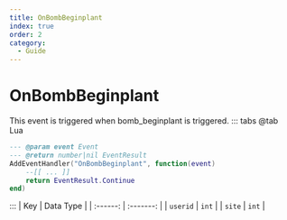 ```yaml
---
title: OnBombBeginplant
index: true
order: 2
category:
  - Guide
---
```


# OnBombBeginplant
This event is triggered when bomb_beginplant is triggered.
::: tabs
@tab Lua
```lua
--- @param event Event
--- @return number|nil EventResult
AddEventHandler("OnBombBeginplant", function(event)
    --[[ ... ]]
    return EventResult.Continue
end)
```

:::
|    Key   | Data Type |
| :------: | :-------: |
| `userid` |   `int`   |
|  `site`  |   `int`   |
